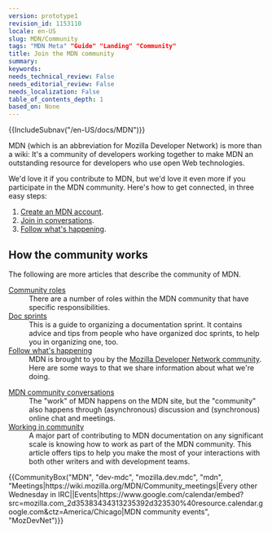 ```yaml
---
version: prototype1
revision_id: 1153110
locale: en-US
slug: MDN/Community
tags: "MDN Meta" "Guide" "Landing" "Community"
title: Join the MDN community
summary: 
keywords: 
needs_technical_review: False
needs_editorial_review: False
needs_localization: False
table_of_contents_depth: 1
based_on: None
---
```

<div>{{IncludeSubnav("/en-US/docs/MDN")}}</div>

<div class="summary">
<p>MDN (which is an abbreviation for Mozilla Developer Network) is more than a wiki: It's a community of developers working together to make MDN an outstanding resource for developers who use open Web technologies.</p>
</div>

<p>We'd love it if you contribute to MDN, but we'd love it even more if you participate in the MDN community.&nbsp;Here's how to get connected, in three easy steps:</p>

<ol>
 <li><a href="/en-US/docs/MDN/Contribute/Howto/Create_an_MDN_account">Create an MDN account</a>.</li>
 <li><a href="/en-US/docs/MDN/Community/Conversations">Join in conversations</a>.</li>
 <li><a href="/en-US/docs/MDN/Community/Whats_happening">Follow what's happening</a>.</li>
</ol>

<h2 id="How_the_community_works">How the community works</h2>

<p>The following are more articles that describe the community of MDN.</p>

<div class="row topicpage-table">
<div class="section">
<dl>
 <dt class="landingPageList"><a href="/en-US/docs/MDN/Community/Roles">Community roles</a></dt>
 <dd class="landingPageList">There are a number of roles within the MDN community that have specific responsibilities.</dd>
 <dt class="landingPageList"><a href="/en-US/docs/MDN/Community/Doc_sprints">Doc sprints</a></dt>
 <dd class="landingPageList">This is a guide to organizing a documentation sprint. It contains advice and tips from people who have organized doc sprints, to help you in organizing one, too.</dd>
 <dt class="landingPageList"><a href="/en-US/docs/MDN/Community/Whats_happening">Follow what's happening</a></dt>
 <dd class="landingPageList">MDN is brought to you by the <a class="external" href="https://wiki.mozilla.org/MDN">Mozilla Developer Network community</a>. Here are some ways to that we share information about what we're doing.</dd>
</dl>

<dl>
</dl>
</div>

<div class="section">
<dl>
 <dt class="landingPageList"><a href="/en-US/docs/MDN/Community/Conversations">MDN community conversations</a></dt>
 <dd class="landingPageList">The "work" of MDN happens on the MDN site, but the "community" also happens through (asynchronous) discussion and (synchronous) online chat and meetings.</dd>
 <dt class="landingPageList"><a href="/en-US/docs/MDN/Community/Working_in_community">Working in community</a></dt>
 <dd class="landingPageList">A major part of contributing to MDN documentation on any significant scale is knowing how to work as part of the MDN community. This article offers tips to help you make the most of your interactions with both other writers and with development teams.</dd>
</dl>
</div>
</div>

<p>{{CommunityBox("MDN", "dev-mdc", "mozilla.dev.mdc", "mdn", "Meetings|https://wiki.mozilla.org/MDN/Community_meetings|Every other Wednesday in IRC||Events|https://www.google.com/calendar/embed?src=mozilla.com_2d35383434313235392d323530%40resource.calendar.google.com&amp;ctz=America/Chicago|MDN community events", "MozDevNet")}}&nbsp;</p>

